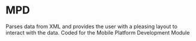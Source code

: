 # MPD
Parses data from XML and provides the user with a pleasing layout to interact with the data. Coded for the Mobile Platform Development Module
